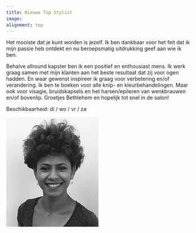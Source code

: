 ```yaml
---
title: Nieuwe Top Stylist
image: 
alignment: top
---
```



Het mooiste dat je kunt worden is jezelf. Ik ben dankbaar voor het feit dat ik mijn passie heb ontdekt en nu beroepsmatig uitdrukking geef aan wie ik ben. 

Behalve allround kapster ben ik een positief en enthousiast mens. Ik werk graag samen met mijn klanten aan het beste resultaat dat zij voor ogen hadden. En waar gewenst inspireer ik graag voor verbetering en/of verandering. Ik ben te boeken voor alle knip- en kleurbehandelingen. Maar ook voor visagie, bruidskapsels en het harsen/epileren van wenkbrauwen en/of bovenlip. Groetjes Bethlehem en hopelijk tot snel in de salon!

Beschikbaarheid: di / wo / vr / za

![](/uploads1/versions/bethlehem-kapper-amsterdam-1---x----250-297x---.jpg)